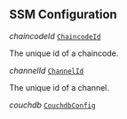 

## SSM Configuration  
  
<article>

*chaincodeId* [`ChaincodeId`](/docs/ssm-chaincode-signing-state-machine--page#chaincodeid) 

The unique id of a chaincode.

</article>
<article>

*channelId* [`ChannelId`](/docs/channelid--page#channelid) 

The unique id of a channel.

</article>
<article>

*couchdb* [`CouchdbConfig`](/docs/ssm-couchdb-configuration--page#couchdbconfig) 

</article>

